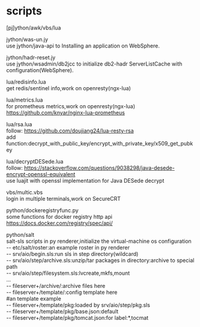 # scripts
[pj]ython/awk/vbs/lua  

jython/was-un.jy  
use jython/java-api to Installing an application on WebSphere.   
 
jython/hadr-reset.jy  
use jython/wsadmin/db2jcc to initialize db2-hadr ServerListCache with configuration(WebSphere).   

lua/redisinfo.lua  
get redis/sentinel info,work on openresty(ngx-lua)

lua/metrics.lua  
for prometheus metrics,work on openresty(ngx-lua)  
https://github.com/knyar/nginx-lua-prometheus  

lua/rsa.lua  
follow: https://github.com/doujiang24/lua-resty-rsa  
add function:decrypt_with_public_key/encrypt_with_private_key/x509_get_pubkey  

lua/decryptDESede.lua  
follow: https://stackoverflow.com/questions/9038298/java-desede-encrypt-openssl-equivalent  
use luajit with openssl implementation for Java DESede decrypt  

vbs/multic.vbs  
login in multiple terminals,work on SecureCRT

python/dockeregistryfunc.py  
some functions for docker registry http api  
https://docs.docker.com/registry/spec/api/  

python/salt  
salt-sls scripts in py renderer,initialize the virtual-machine os configuration  
-- etc/salt/roster:an example roster in py renderer  
-- srv/aio/begin.sls:run sls in step directory(wildcard)  
-- srv/aio/step/archive.sls:unzip/tar packages in directory:archive to special path  
-- srv/aio/step/filesystem.sls:lvcreate,mkfs,mount  
  ...  
-- fileserver+/archive/:archive files here  
-- fileserver+/template/:config template here  
   #an template example  
-- fileserver+/template/pkg:loaded by srv/aio/step/pkg.sls  
-- fileserver+/template/pkg/base.json:default  
-- fileserver+/template/pkg/tomcat.json:for label:\*,tocmat  

    
